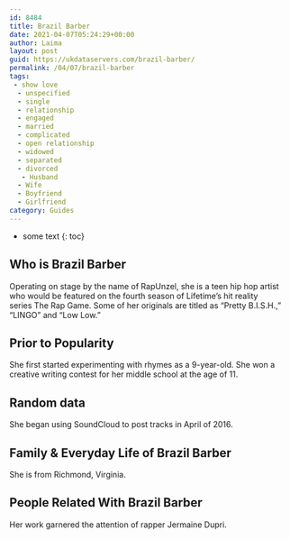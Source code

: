 ```yaml
---
id: 8484
title: Brazil Barber
date: 2021-04-07T05:24:29+00:00
author: Laima
layout: post
guid: https://ukdataservers.com/brazil-barber/
permalink: /04/07/brazil-barber
tags:
 - show love
  - unspecified
  - single
  - relationship
  - engaged
  - married
  - complicated
  - open relationship
  - widowed
  - separated
  - divorced
   - Husband
  - Wife
  - Boyfriend
  - Girlfriend
category: Guides
---
```


* some text
{: toc}


## Who is Brazil Barber
                  
                  
                  
Operating on stage by the name of RapUnzel, she is a teen hip hop artist who would be featured on the fourth season of Lifetime&#8217;s hit reality series The Rap Game. Some of her originals are titled as &#8220;Pretty B.I.S.H.,&#8221;<br /> &#8220;LINGO&#8221; and &#8220;Low Low.&#8221; 
                  
              
            
              
            
                
                
                
## Prior to Popularity
                  
                  
                  
She first started experimenting with rhymes as a 9-year-old. She won a creative writing contest for her middle school at the age of 11. 
                  
              
            
              
            
                
                
                
## Random data
                  
                  
                  
She began using SoundCloud to post tracks in April of 2016. 
                  
              
            
              
            
                
                
                
## Family & Everyday Life of Brazil Barber
                  
                  
                  
She is from Richmond, Virginia.
                  
              
            
              
            
                
                
                
## People Related With Brazil Barber
                  
                  
                  
Her work garnered the attention of rapper Jermaine Dupri. 
                  
              
            
              
            
                
              
            
              
              
            
            
              
            
          
          
          